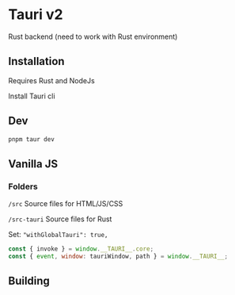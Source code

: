 # Tauri v2

Rust backend (need to work with Rust environment)


## Installation

Requires Rust and NodeJs


Install Tauri cli


## Dev

```bash
pnpm taur dev
```

## Vanilla JS

### Folders

```/src```        Source files for HTML/JS/CSS

```/src-tauri```  Source files for Rust


Set: ```"withGlobalTauri": true,```

```javascript
const { invoke } = window.__TAURI__.core;
const { event, window: tauriWindow, path } = window.__TAURI__;
```

## Building




